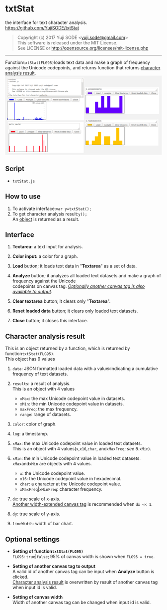 # txtStat
the interface for text character analysis.  
https://github.com/YujiSODE/txtStat

>Copyright (c) 2017 Yuji SODE \<yuji.sode@gmail.com\>  
>This software is released under the MIT License.  
>See LICENSE or http://opensource.org/licenses/mit-license.php
______

Function`txtStat(FLG95)`loads text data and make a graph of frequency against the Unicode codepoints,
and returns function that returns [character analysis result](#character-analysis-result).  
![screenshot](./txtStat_screenshot.png)

## Script
* `txtStat.js`

## How to use
1. To activate interface:`var y=txtStat();`  
2. To get character analysis result:`y();`  
   An [object](#character-analysis-result) is returned as a result.

## Interface
1. __Textarea:__ a text input for analysis.  
   
2. __Color input:__ a color for a graph.  
   
3. __Load__ button; it loads text data in "__Textarea__" as a set of data.  
   
4. __Analyze__ button; it analyzes all loaded text datasets and make a graph of frequency against the Unicode  
   codepoints on canvas tag. [_Optionally another canvas tag is also available to output_](#optional-settings).  
   
5. __Clear textarea__ button; it clears only "__Textarea__".  
   
6. __Reset loaded data__ button; it clears only loaded text datasets.  
   
7. __Close__ button; it closes this interface.

## Character analysis result
This is an object returned by a function, which is returned by function`txtStat(FLG95)`.  
This object has 9 values  
1. `data`: JSON formatted loaded data with a value`N`indicating a cumulative frequency of text datasets.  
   
2. `results`: a result of analysis.  
   This is an object with 4 values
   * `xMax`: the max Unicode codepoint value in datasets.
   * `xMin`: the min Unicode codepoint value in datasets.
   * `maxFreq`: the max frequency.
   * `range`: range of datasets.
   
3. `color`: color of graph.  
   
4. `log`: a timestamp.  
   
5. `xMax`: the max Unicode codepoint value in loaded text datasets.  
   This is an object with 4 values\(`x`,`x16`,`char`, and`xMaxFreq`; _see 6_\.`xMin`\).  
   
6. `xMin`: the min Unicode codepoint value in loaded text datasets.  
   `xMax`and`xMin` are objects with 4 values.
   * `x`: the Unicode codepoint value.
   * `x16`: the Unicode codepoint value in hexadecimal.
   * `char`: a character at the Unicode codepoint value.
   * `xMaxFreq`|`xMinFreq`: character frequency.
   
7. `dx`: true scale of x-axis.  
   [Another width-extended canvas tag](#optional-settings) is recommended when `dx << 1`.  
   
8. `dy`: true scale of y-axis.  
   
9. `lineWidth`: width of bar chart.

## Optional settings
* __Setting of function`txtStat(FLG95)`__  
  `FLG95`: `true`|`false`; 95% of canvas width is shown when `FLG95 = true`.  
  
* __Setting of another canvas tag to output__  
  A valid id of another canvas tag can be input when __Analyze__ button is clicked.  
  [Character analysis result](#character-analysis-result) is overwritten by result of another canvas tag when input id is valid.  
  
* __Setting of canvas width__  
  Width of another canvas tag can be changed when input id is valid.
